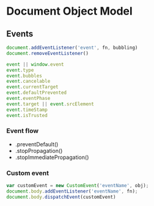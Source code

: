 # Document Object Model

## Events

```javascript
document.addEventListener('event', fn, bubbling)
document.removeEventListener()
```

```javascript
event || window.event
event.type
event.bubbles
event.cancelable
event.currentTarget
event.defaultPrevented
event.eventPhase
event.target || event.srcElement
event.timeStamp
event.isTrusted
```

### Event flow

- .preventDefault()
- .stopPropagation()
- .stopImmediatePropagation()

### Custom event

```javascript
var customEvent = new CustomEvent('eventName', obj);
document.body.addEventListener('eventName', fn);
document.body.dispatchEvent(customEvent)
```
